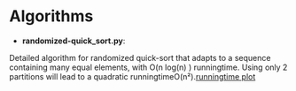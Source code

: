 # Algorithms
- **randomized-quick_sort.py**: 

Detailed algorithm for randomized quick-sort that adapts to a sequence containing many equal elements, with O(n log(n) ) runningtime. Using only 2 partitions will lead to a quadratic runningtimeO(n²).[runningtime plot](https://github.com/ilyasAr/Algorithms/blob/master/quicksort.png)


